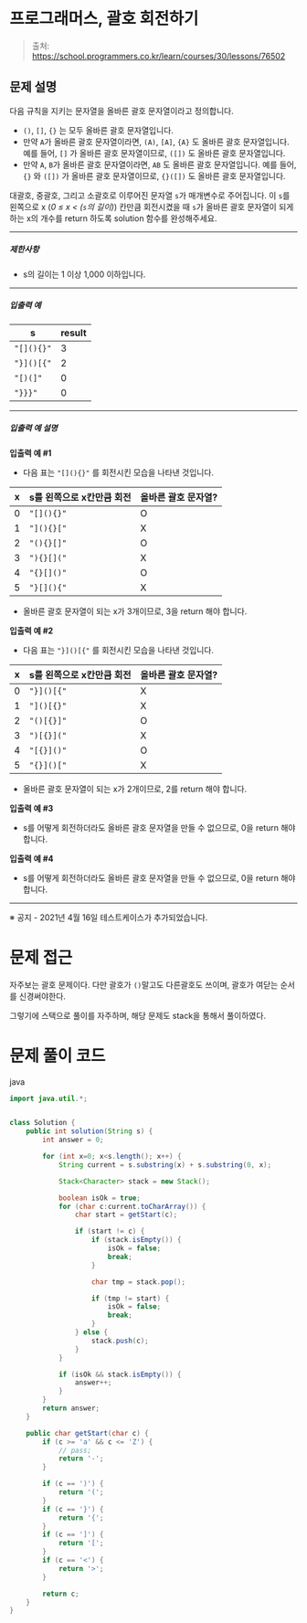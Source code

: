 # 프로그래머스, 괄호 회전하기

> 출처: https://school.programmers.co.kr/learn/courses/30/lessons/76502

## 문제 설명

다음 규칙을 지키는 문자열을 올바른 괄호 문자열이라고 정의합니다.

-   `()`, `[]`, `{}` 는 모두 올바른 괄호 문자열입니다.
-   만약 `A`가 올바른 괄호 문자열이라면, `(A)`, `[A]`, `{A}` 도 올바른 괄호 문자열입니다. 예를 들어, `[]` 가 올바른 괄호 문자열이므로, `([])` 도 올바른 괄호 문자열입니다.
-   만약 `A`, `B`가 올바른 괄호 문자열이라면, `AB` 도 올바른 괄호 문자열입니다. 예를 들어, `{}` 와 `([])` 가 올바른 괄호 문자열이므로, `{}([])` 도 올바른 괄호 문자열입니다.

대괄호, 중괄호, 그리고 소괄호로 이루어진 문자열 `s`가 매개변수로 주어집니다. 이 `s`를 왼쪽으로 x (_0 ≤ x < (`s`의 길이)_) 칸만큼 회전시켰을 때 `s`가 올바른 괄호 문자열이 되게 하는 x의 개수를 return 하도록 solution 함수를 완성해주세요.

---

##### 제한사항

-   s의 길이는 1 이상 1,000 이하입니다.

---

##### 입출력 예

| s          | result |
| ---------- | ------ |
| `"[](){}"` | 3      |
| `"}]()[{"` | 2      |
| `"[)(]"`   | 0      |
| `"}}}"`    | 0      |

---

##### 입출력 예 설명

**입출력 예 #1**

-   다음 표는 `"[](){}"` 를 회전시킨 모습을 나타낸 것입니다.

| x   | s를 왼쪽으로 x칸만큼 회전 | 올바른 괄호 문자열? |
| --- | ------------------------- | ------------------- |
| 0   | `"[](){}"`                | O                   |
| 1   | `"](){}["`                | X                   |
| 2   | `"(){}[]"`                | O                   |
| 3   | `"){}[]("`                | X                   |
| 4   | `"{}[]()"`                | O                   |
| 5   | `"}[](){"`                | X                   |

-   올바른 괄호 문자열이 되는 x가 3개이므로, 3을 return 해야 합니다.

**입출력 예 #2**

-   다음 표는 `"}]()[{"` 를 회전시킨 모습을 나타낸 것입니다.

| x   | s를 왼쪽으로 x칸만큼 회전 | 올바른 괄호 문자열? |
| --- | ------------------------- | ------------------- |
| 0   | `"}]()[{"`                | X                   |
| 1   | `"]()[{}"`                | X                   |
| 2   | `"()[{}]"`                | O                   |
| 3   | `")[{}]("`                | X                   |
| 4   | `"[{}]()"`                | O                   |
| 5   | `"{}]()["`                | X                   |

-   올바른 괄호 문자열이 되는 x가 2개이므로, 2를 return 해야 합니다.

**입출력 예 #3**

-   s를 어떻게 회전하더라도 올바른 괄호 문자열을 만들 수 없으므로, 0을 return 해야 합니다.

**입출력 예 #4**

-   s를 어떻게 회전하더라도 올바른 괄호 문자열을 만들 수 없으므로, 0을 return 해야 합니다.

---

※ 공지 \- 2021년 4월 16일 테스트케이스가 추가되었습니다.

# 문제 접근

자주보는 괄호 문제이다. 다만 괄호가 `()`말고도 다른괄호도 쓰이며, 괄호가 여닫는 순서를 신경써야한다.

그렇기에 스택으로 풀이를 자주하며, 해당 문제도 stack을 통해서 풀이하였다.

# 문제 풀이 코드

java

```java
import java.util.*;


class Solution {
    public int solution(String s) {
        int answer = 0;

        for (int x=0; x<s.length(); x++) {
            String current = s.substring(x) + s.substring(0, x);

            Stack<Character> stack = new Stack();

            boolean isOk = true;
            for (char c:current.toCharArray()) {
                char start = getStart(c);

                if (start != c) {
                    if (stack.isEmpty()) {
                        isOk = false;
                        break;
                    }

                    char tmp = stack.pop();

                    if (tmp != start) {
                        isOk = false;
                        break;
                    }
                } else {
                    stack.push(c);
                }
            }

            if (isOk && stack.isEmpty()) {
                answer++;
            }
        }
        return answer;
    }

    public char getStart(char c) {
        if (c >= 'a' && c <= 'Z') {
            // pass;
            return '-';
        }

        if (c == ')') {
            return '(';
        }
        if (c == '}') {
            return '{';
        }
        if (c == ']') {
            return '[';
        }
        if (c == '<') {
            return '>';
        }

        return c;
    }
}
```
